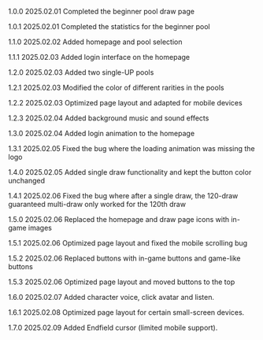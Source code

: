 1.0.0 2025.02.01 Completed the beginner pool draw page

1.0.1 2025.02.01 Completed the statistics for the beginner pool

1.1.0 2025.02.02 Added homepage and pool selection

1.1.1 2025.02.03 Added login interface on the homepage

1.2.0 2025.02.03 Added two single-UP pools

1.2.1 2025.02.03 Modified the color of different rarities in the pools

1.2.2 2025.02.03 Optimized page layout and adapted for mobile devices

1.2.3 2025.02.04 Added background music and sound effects

1.3.0 2025.02.04 Added login animation to the homepage

1.3.1 2025.02.05 Fixed the bug where the loading animation was missing the logo

1.4.0 2025.02.05 Added single draw functionality and kept the button color unchanged

1.4.1 2025.02.06 Fixed the bug where after a single draw, the 120-draw guaranteed multi-draw only worked for the 120th draw

1.5.0 2025.02.06 Replaced the homepage and draw page icons with in-game images

1.5.1 2025.02.06 Optimized page layout and fixed the mobile scrolling bug

1.5.2 2025.02.06 Replaced buttons with in-game buttons and game-like buttons

1.5.3 2025.02.06 Optimized page layout and moved buttons to the top

1.6.0 2025.02.07 Added character voice, click avatar and listen.

1.6.1 2025.02.08 Optimized page layout for certain small-screen devices.

1.7.0 2025.02.09 Added Endfield cursor (limited mobile support).
